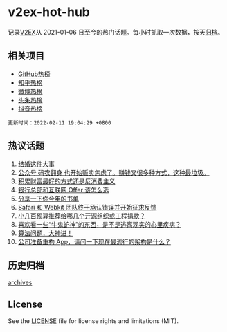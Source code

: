 # v2ex-hot-hub

 记录[V2EX](https://www.v2ex.com/)从 2021-01-06 日至今的热门话题。每小时抓取一次数据，按天[归档](archives)。
 
 ## 相关项目

- [GitHub热榜](https://github.com/lonnyzhang423/github-hot-hub)
- [知乎热榜](https://github.com/lonnyzhang423/zhihu-hot-hub)
- [微博热榜](https://github.com/lonnyzhang423/weibo-hot-hub)
- [头条热榜](https://github.com/lonnyzhang423/toutiao-hot-hub)
- [抖音热榜](https://github.com/lonnyzhang423/douyin-hot-hub)


 `更新时间：2022-02-11 19:04:29 +0800`

## 热议话题

1. [结婚这件大事](https://www.v2ex.com/t/833069)
1. [公众号 码农翻身 也开始贩卖焦虑了。赚钱又很多种方式，这种最垃圾。](https://www.v2ex.com/t/833115)
1. [积累财富最好的方式还是反消费主义](https://www.v2ex.com/t/833100)
1. [银行总部和互联网 Offer 该怎么选](https://www.v2ex.com/t/833168)
1. [分享一下你今年的书单](https://www.v2ex.com/t/833095)
1. [Safari 和 Webkit 团队终于承认错误并开始征求反馈](https://www.v2ex.com/t/833117)
1. [小几百预算推荐给哪几个开源组织或工程捐款？](https://www.v2ex.com/t/833079)
1. [喜欢看一些“牛鬼蛇神”的东西，是不是逃离现实的心里疾病？](https://www.v2ex.com/t/833092)
1. [算法问题，大神进！](https://www.v2ex.com/t/833123)
1. [公司准备重构 App，请问一下现在最流行的架构是什么？](https://www.v2ex.com/t/833167)

## 历史归档

[archives](archives)

## License

See the [LICENSE](LICENSE) file for license rights and limitations (MIT).

